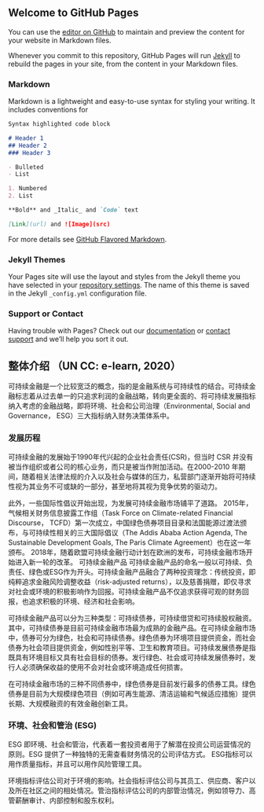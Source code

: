 ## Welcome to GitHub Pages

You can use the [editor on GitHub](https://github.com/zy22159-tech/zy22159-tech.github.io/edit/main/index.md) to maintain and preview the content for your website in Markdown files.

Whenever you commit to this repository, GitHub Pages will run [Jekyll](https://jekyllrb.com/) to rebuild the pages in your site, from the content in your Markdown files.

### Markdown

Markdown is a lightweight and easy-to-use syntax for styling your writing. It includes conventions for

```markdown
Syntax highlighted code block

# Header 1
## Header 2
### Header 3

- Bulleted
- List

1. Numbered
2. List

**Bold** and _Italic_ and `Code` text

[Link](url) and ![Image](src)
```

For more details see [GitHub Flavored Markdown](https://guides.github.com/features/mastering-markdown/).

### Jekyll Themes

Your Pages site will use the layout and styles from the Jekyll theme you have selected in your [repository settings](https://github.com/zy22159-tech/zy22159-tech.github.io/settings). The name of this theme is saved in the Jekyll `_config.yml` configuration file.

### Support or Contact

Having trouble with Pages? Check out our [documentation](https://docs.github.com/categories/github-pages-basics/) or [contact support](https://support.github.com/contact) and we’ll help you sort it out.

## 整体介绍 （UN CC: e-learn, 2020）
可持续金融是一个比较宽泛的概念，指的是金融系统与可持续性的结合。可持续金融标志着从过去单一的只追求利润的金融战略，转向更全面的、将可持续发展指标纳入考虑的金融战略，即将环境、社会和公司治理（Environmental, Social and Governance， ESG）三大指标纳入财务决策体系中。

### 发展历程
可持续金融的发展始于1990年代兴起的企业社会责任(CSR)，但当时 CSR 并没有被当作组织或者公司的核心业务，而只是被当作附加活动。在2000-2010 年期间，随着相关法律法规的介入以及社会与媒体的压力，私营部门逐渐开始将可持续性视为其业务不可或缺的一部分，甚至地将其视为竞争优势的驱动力。

此外，一些国际性倡议开始出现，为发展可持续金融市场铺平了道路。 2015年，气候相关财务信息披露工作组（Task Force on Climate-related Financial Discourse， TCFD）第一次成立，中国绿色债券项目目录和法国能源过渡法颁布，与可持续性相关的三大国际倡议（The Addis Ababa Action Agenda, The Sustainable Development Goals, The Paris Climate Agreement）也在这一年颁布。 2018年，随着欧盟可持续金融行动计划在欧洲的发布，可持续金融市场开始进入新一轮的改革。
可持续金融产品
可持续金融产品的命名一般以可持续、负责任、绿色或ESG作为开头。可持续金融产品融合了两种投资理念：传统投资，即纯粹追求金融风险调整收益（risk-adjusted returns），以及慈善捐赠，即仅寻求对社会或环境的积极影响作为回报。可持续金融产品不仅追求获得可观的财务回报，也追求积极的环境、经济和社会影响。

可持续金融产品可以分为三种类型：可持续债券，可持续借贷和可持续股权融资。其中，可持续债券是目前可持续金融市场最为成熟的金融产品。在可持续金融市场中，债券可分为绿色，社会和可持续债券。绿色债券为环境项目提供资金，而社会债券为社会项目提供资金，例如性别平等、卫生和教育项目。可持续发展债券是指既具有环境目标又具有社会目标的债券。发行绿色、社会或可持续发展债券时，发行人必须确保收益的使用不会对社会或环境造成任何损害。

在可持续金融市场的三种不同债券中，绿色债券是目前发行最多的债券工具。绿色债券是目前为大规模绿色项目（例如可再生能源、清洁运输和气候适应措施）提供长期、大规模融资的有效金融创新工具。

### 环境、社会和管治 (ESG)
ESG 即环境、社会和管治，代表着一套投资者用于了解潜在投资公司运营情况的原则。ESG  提供了一种独特的无需查看财务情况的公司评估方式。 ESG指标可以用作质量指标，并且可以用作风险管理工具。

环境指标评估公司对于环境的影响。社会指标评估公司与其员工、供应商、客户以及所在社区之间的相处情况。管治指标评估公司的内部管治情况，例如领导力、高管薪酬审计、内部控制和股东权利。


